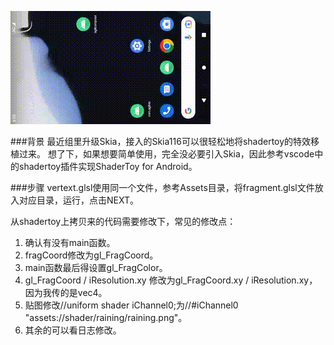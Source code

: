![image](https://github.com/tanpuer/ShaderToyAndroid/blob/master/show.gif)

###背景
最近组里升级Skia，接入的Skia116可以很轻松地将shadertoy的特效移植过来。
想了下，如果想要简单使用，完全没必要引入Skia，因此参考vscode中的shadertoy插件实现ShaderToy for Android。

###步骤
vertext.glsl使用同一个文件，参考Assets目录，将fragment.glsl文件放入对应目录，运行，点击NEXT。

从shadertoy上拷贝来的代码需要修改下，常见的修改点：
1. 确认有没有main函数。
2. fragCoord修改为gl_FragCoord。
3. main函数最后得设置gl_FragColor。
4. gl_FragCoord / iResolution.xy 修改为gl_FragCoord.xy / iResolution.xy，因为我传的是vec4。
5. 贴图修改//uniform shader iChannel0;为//#iChannel0 "assets://shader/raining/raining.png"。
5. 其余的可以看日志修改。